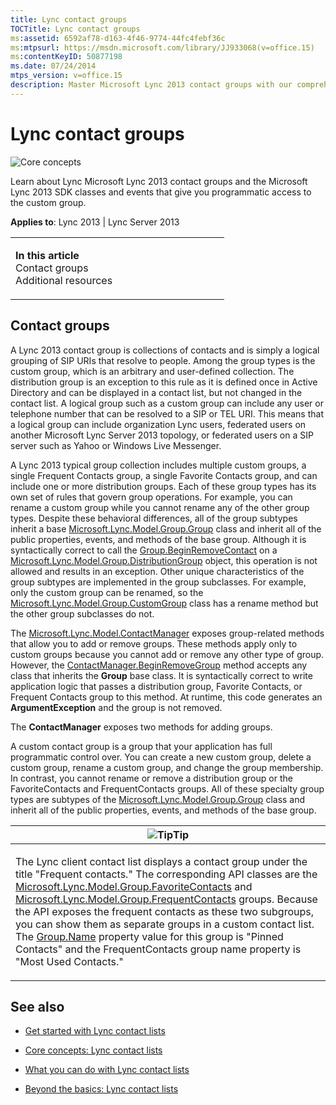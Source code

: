 ```yaml
---
title: Lync contact groups
TOCTitle: Lync contact groups
ms:assetid: 6592af78-d163-4f46-9774-44fc4febf36c
ms:mtpsurl: https://msdn.microsoft.com/library/JJ933068(v=office.15)
ms:contentKeyID: 50877198
ms.date: 07/24/2014
mtps_version: v=office.15
description: Master Microsoft Lync 2013 contact groups with our comprehensive guide. Learn about SDK classes, events, and gain programmatic access to custom groups.
---
```


# Lync contact groups

![Core concepts](images/JJ933133.mod_icon_CoreConcepts_long(Office.15).png "Core concepts")

Learn about Lync Microsoft Lync 2013 contact groups and the Microsoft Lync 2013 SDK classes and events that give you programmatic access to the custom group.



**Applies to**: Lync 2013 | Lync Server 2013

<table>
<colgroup>
<col style="width: 50%" />
<col style="width: 50%" />
</colgroup>
<tbody>
<tr class="odd">
<td><p><strong>In this article</strong><br />
Contact groups<br />
Additional resources</p></td>
<td><p></p>
<p></p></td>
</tr>
</tbody>
</table>

## Contact groups

A Lync 2013 contact group is collections of contacts and is simply a logical grouping of SIP URIs that resolve to people. Among the group types is the custom group, which is an arbitrary and user-defined collection. The distribution group is an exception to this rule as it is defined once in Active Directory and can be displayed in a contact list, but not changed in the contact list. A logical group such as a custom group can include any user or telephone number that can be resolved to a SIP or TEL URI. This means that a logical group can include organization Lync users, federated users on another Microsoft Lync Server 2013 topology, or federated users on a SIP server such as Yahoo or Windows Live Messenger.

A Lync 2013 typical group collection includes multiple custom groups, a single Frequent Contacts group, a single Favorite Contacts group, and can include one or more distribution groups. Each of these group types has its own set of rules that govern group operations. For example, you can rename a custom group while you cannot rename any of the other group types. Despite these behavioral differences, all of the group subtypes inherit a base [Microsoft.Lync.Model.Group.Group](https://msdn.microsoft.com/library/jj266012\(v=office.15\)) class and inherit all of the public properties, events, and methods of the base group. Although it is syntactically correct to call the [Group.BeginRemoveContact](https://msdn.microsoft.com/library/jj268196\(v=office.15\)) on a [Microsoft.Lync.Model.Group.DistributionGroup](https://msdn.microsoft.com/library/jj293432\(v=office.15\)) object, this operation is not allowed and results in an exception. Other unique characteristics of the group subtypes are implemented in the group subclasses. For example, only the custom group can be renamed, so the [Microsoft.Lync.Model.Group.CustomGroup](https://msdn.microsoft.com/library/jj277245\(v=office.15\)) class has a rename method but the other group subclasses do not.

The [Microsoft.Lync.Model.ContactManager](https://msdn.microsoft.com/library/jj266459\(v=office.15\)) exposes group-related methods that allow you to add or remove groups. These methods apply only to custom groups because you cannot add or remove any other type of group. However, the [ContactManager.BeginRemoveGroup](https://msdn.microsoft.com/library/jj278089\(v=office.15\)) method accepts any class that inherits the **Group** base class. It is syntactically correct to write application logic that passes a distribution group, Favorite Contacts, or Frequent Contacts group to this method. At runtime, this code generates an **ArgumentException** and the group is not removed.

The **ContactManager** exposes two methods for adding groups.

A custom contact group is a group that your application has full programmatic control over. You can create a new custom group, delete a custom group, rename a custom group, and change the group membership. In contrast, you cannot rename or remove a distribution group or the FavoriteContacts and FrequentContacts groups. All of these specialty group types are subtypes of the [Microsoft.Lync.Model.Group.Group](https://msdn.microsoft.com/library/jj266012\(v=office.15\)) class and inherit all of the public properties, events, and methods of the base group.

<table>
<colgroup>
<col style="width: 100%" />
</colgroup>
<thead>
<tr class="header">
<th><img src="images/JJ933112.alert_note(Office.15).gif" title="Tip" alt="Tip" /><strong>Tip</strong></th>
</tr>
</thead>
<tbody>
<tr class="odd">
<td><p>The Lync client contact list displays a contact group under the title &quot;Frequent contacts.&quot; The corresponding API classes are the <a href="https://msdn.microsoft.com/library/jj277579(v=office.15)">Microsoft.Lync.Model.Group.FavoriteContacts</a> and <a href="https://msdn.microsoft.com/library/jj275307(v=office.15)">Microsoft.Lync.Model.Group.FrequentContacts</a> groups. Because the API exposes the frequent contacts as these two subgroups, you can show them as separate groups in a custom contact list. The <a href="https://msdn.microsoft.com/library/jj278363(v=office.15)">Group.Name</a> property value for this group is &quot;Pinned Contacts&quot; and the FrequentContacts group name property is &quot;Most Used Contacts.&quot;</p></td>
</tr>
</tbody>
</table>

## See also

  - [Get started with Lync contact lists](get-started-with-lync-contact-lists.md)

  - [Core concepts: Lync contact lists](core-concepts-lync-contact-lists.md)

  - [What you can do with Lync contact lists](what-you-can-do-with-lync-contact-lists.md)

  - [Beyond the basics: Lync contact lists](beyond-the-basics-lync-contact-lists.md)

